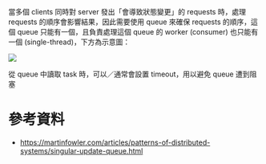 當多個 clients 同時對 server 發出「會導致狀態變更」的 requests 時，處理 requests 的順序會影響結果，因此需要使用 queue 來確保 requests 的順序，這個 queue 只能有一個，且負責處理這個 queue 的 worker (consumer) 也只能有一個 (single-thread)，下方為示意圖：

![](<https://raw.githubusercontent.com/Jamison-Chen/KM-software/master/img/SingularUpdateQueue.png>)

從 queue 中讀取 task 時，可以／通常會設置 timeout，用以避免 queue 遭到阻塞

# 參考資料

- <https://martinfowler.com/articles/patterns-of-distributed-systems/singular-update-queue.html>